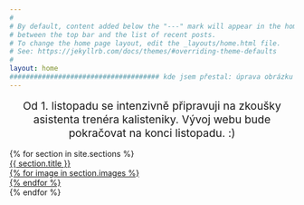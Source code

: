 ```yaml
---
#
# By default, content added below the "---" mark will appear in the home page
# between the top bar and the list of recent posts.
# To change the home page layout, edit the _layouts/home.html file.
# See: https://jekyllrb.com/docs/themes/#overriding-theme-defaults
#
layout: home
##################################### kde jsem přestal: úprava obrázku na úvodní stránce - optimalizovat a změnit způsob animace pomocí animate.css 
---
```

<div style="margin: 1rem 0; text-align: center; font-size: 1.2rem;">Od 1. listopadu se intenzivně připravuji na zkoušky asistenta trenéra kalisteniky. Vývoj webu bude pokračovat na konci listopadu. :)</div>
<div>
  {% for section in site.sections %}
  <div class="section-box">
    <a href="{{ section.url }}">
      <div>
        <div>{{ section.title }}</div>
        <div class="img" style="background-image:url('{{ section.first_image }}')"></div>
        {% for image in section.images %}
          <div class="img hidden" style="background-image:url('{{ image }}')"></div>
        {% endfor %}
        <div class="loader"></div>
      </div>
    </a>
  </div>
  {% endfor %}
</div>

<script src="/assets/js/index.js"></script>


